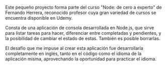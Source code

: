 Este pequeño proyecto forma parte del curso "Node: de cero a experto" de Fernando Herrera, reconocido profesor cuya gran variedad de cursos se encuentra disponible en Udemy. 

Consta de una aplicación de consola desarrollada en Node.js, que sirve para listar tareas para hacer, diferenciar entre completadas y pendientes, y la posibilidad de cambiar el estado de estas. También es posible borrarlas.

El desafío que me impuse al crear esta aplicación fue desarrollarla completamente en inglés, tanto en el código como el idioma de la aplicación misma, aprovechando la oportunidad para practicar el idioma. 
